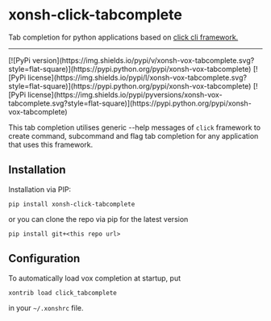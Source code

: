 # xonsh-click-tabcomplete
Tab completion for python applications based on [click cli framework.](http://click.pocoo.org)

<hr>
[![PyPi version](https://img.shields.io/pypi/v/xonsh-vox-tabcomplete.svg?style=flat-square)](https://pypi.python.org/pypi/xonsh-vox-tabcomplete)
[![PyPi license](https://img.shields.io/pypi/l/xonsh-vox-tabcomplete.svg?style=flat-square)](https://pypi.python.org/pypi/xonsh-vox-tabcomplete)
[![PyPi license](https://img.shields.io/pypi/pyversions/xonsh-vox-tabcomplete.svg?style=flat-square)](https://pypi.python.org/pypi/xonsh-vox-tabcomplete)  

This tab completion utilises generic --help messages of `click` framework 
to create command, subcommand and flag tab completion for any application 
that uses this framework.


## Installation

Installation via PIP:
```console
pip install xonsh-click-tabcomplete
```
or you can clone the repo via pip for the latest version
```console
pip install git+<this repo url>
```

## Configuration
To automatically load vox completion at startup, put
```console
xontrib load click_tabcomplete
```

in your `~/.xonshrc` file.
